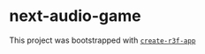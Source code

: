 # next-audio-game

This project was bootstrapped with [`create-r3f-app`](https://github.com/RenaudROHLINGER/create-r3f-app)